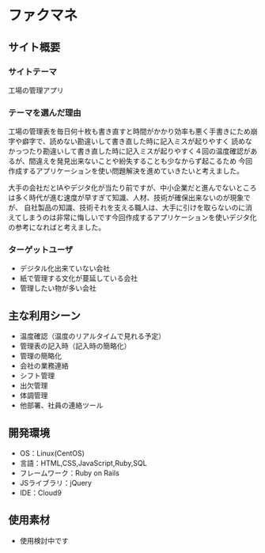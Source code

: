 # ファクマネ

## サイト概要
### サイトテーマ
工場の管理アプリ

### テーマを選んだ理由
工場の管理表を毎日何十枚も書き直すと時間がかかり効率も悪く手書きにため崩字や癖字で、読めない勘違いして書き直した時に記入ミスが起りやすく
読めなかっつたり勘違いして書き直した時に記入ミスが起りやすく４回の温度確認があるが、間違えを発見出来ないことや紛失することも少なからず起こるため
今回作成するアプリケーションを使い問題解決を進めていきたいと考えました。

大手の会社だとIAやデジタ化が当たり前ですが、中小企業だと進んでないところは多く時代が進む速度が早すぎて知識、人材、技術が確保出来ないのが現象でが、
自社製品の知識、技術それを支える職人は、大手に引けを取らないのに消えてしまうのは非常に悔しいです今回作成するアプリケーションを使いデジタ化の参考になればと考えました。



### ターゲットユーザ
* デジタル化出来ていない会社
* 紙で管理する文化が蔓延している会社
* 管理したい物が多い会社

## 主な利用シーン
* 温度確認（温度のリアルタイムで見れる予定）
* 管理表の記入時（記入時の簡略化）
* 管理の簡略化
* 会社の業務連絡
* シフト管理
* 出欠管理
* 体調管理
* 他部署、社員の連絡ツール

## 開発環境
- OS：Linux(CentOS)
- 言語：HTML,CSS,JavaScript,Ruby,SQL
- フレームワーク：Ruby on Rails
- JSライブラリ：jQuery
- IDE：Cloud9

## 使用素材
* 使用検討中です